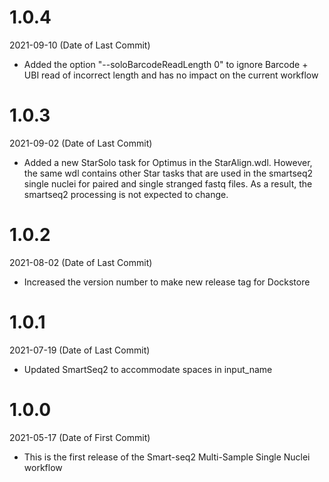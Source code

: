 # 1.0.4
2021-09-10 (Date of Last Commit)

* Added the option "--soloBarcodeReadLength 0" to ignore Barcode + UBI read of incorrect length and has no impact on the current workflow

# 1.0.3
2021-09-02 (Date of Last Commit)

* Added a new StarSolo task for Optimus in the StarAlign.wdl. However, the same wdl
  contains other Star tasks that are used in the smartseq2 single nuclei for paired and 
  single stranged fastq files. As a result, the smartseq2 processing is not expected to 
  change. 


# 1.0.2
2021-08-02 (Date of Last Commit)

* Increased the version number to make new release tag for Dockstore 

# 1.0.1
2021-07-19 (Date of Last Commit)

* Updated SmartSeq2 to accommodate spaces in input_name

# 1.0.0

2021-05-17 (Date of First Commit)

* This is the first release of the Smart-seq2 Multi-Sample Single Nuclei workflow
